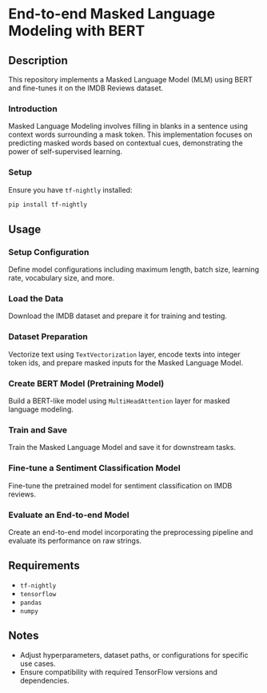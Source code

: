 # End-to-end Masked Language Modeling with BERT


## Description

This repository implements a Masked Language Model (MLM) using BERT and fine-tunes it on the IMDB Reviews dataset.

### Introduction

Masked Language Modeling involves filling in blanks in a sentence using context words surrounding a mask token. This implementation focuses on predicting masked words based on contextual cues, demonstrating the power of self-supervised learning.

### Setup

Ensure you have `tf-nightly` installed:

```bash
pip install tf-nightly
```

## Usage

### Setup Configuration

Define model configurations including maximum length, batch size, learning rate, vocabulary size, and more.

### Load the Data

Download the IMDB dataset and prepare it for training and testing.

### Dataset Preparation

Vectorize text using `TextVectorization` layer, encode texts into integer token ids, and prepare masked inputs for the Masked Language Model.

### Create BERT Model (Pretraining Model)

Build a BERT-like model using `MultiHeadAttention` layer for masked language modeling.

### Train and Save

Train the Masked Language Model and save it for downstream tasks.

### Fine-tune a Sentiment Classification Model

Fine-tune the pretrained model for sentiment classification on IMDB reviews.

### Evaluate an End-to-end Model

Create an end-to-end model incorporating the preprocessing pipeline and evaluate its performance on raw strings.

## Requirements

- `tf-nightly`
- `tensorflow`
- `pandas`
- `numpy`

## Notes

- Adjust hyperparameters, dataset paths, or configurations for specific use cases.
- Ensure compatibility with required TensorFlow versions and dependencies.
